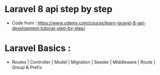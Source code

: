 # Laravel 8 api step by step
- Code from : https://www.udemy.com/course/learn-laravel-8-api-development-tutorial-step-by-step/

# Laravel Basics : 
 - Routes | Controller | Model | Migration | Seeder | Middleware | Route | Group & Prefix